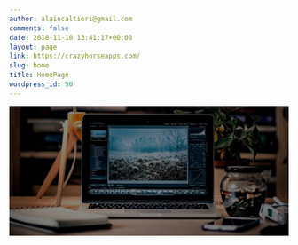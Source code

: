 ```yaml
---
author: alaincaltieri@gmail.com
comments: false
date: 2018-11-10 13:41:17+00:00
layout: page
link: https://crazyhorseapps.com/
slug: home
title: HomePage
wordpress_id: 50
---
```


![](/assets/media/homepage-header.jpg)
